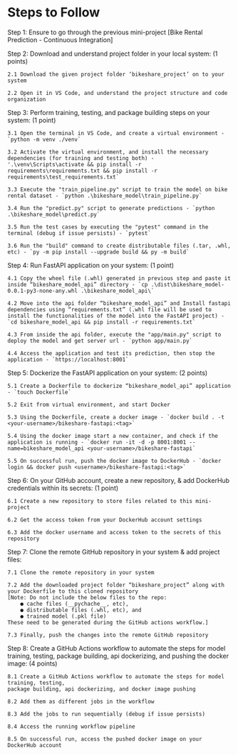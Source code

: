 # Steps to Follow

Step 1: Ensure to go through the previous mini-project [Bike Rental 
Prediction - Continuous Integration]

Step 2: Download and understand project folder in your local system: (1 points)

    2.1 Download the given project folder ‘bikeshare_project’ on to your system

    2.2 Open it in VS Code, and understand the project structure and code organization

Step 3: Perform training, testing, and package building steps on your system: (1 point)

    3.1 Open the terminal in VS Code, and create a virtual environment - `python -m venv ./venv`

    3.2 Activate the virtual environment, and install the necessary dependencies (for training and testing both) - '.\venv\Scripts\activate && pip install -r requirements\requirements.txt && pip install -r requirements\test_requirements.txt`

    3.3 Execute the "train_pipeline.py" script to train the model on bike rental dataset - `python .\bikeshare_model\train_pipeline.py`

    3.4 Run the "predict.py" script to generate predictions - `python .\bikeshare_model\predict.py`

    3.5 Run the test cases by executing the "pytest" command in the terminal (debug if issue persists) - `pytest`

    3.6 Run the "build" command to create distributable files (.tar, .whl, etc) - `py -m pip install --upgrade build && py -m build`

Step 4: Run FastAPI application on your system: (1 point)
    
    4.1 Copy the wheel file (.whl) generated in previous step and paste it inside “bikeshare_model_api” directory - `cp .\dist\bikeshare_model-0.0.1-py3-none-any.whl .\bikeshare_model_api\`

    4.2 Move into the api folder “bikeshare_model_api” and Install fastapi dependencies using “requirements.txt” (.whl file will be used to install the functionalities of the model into the FastAPI project) - `cd bikeshare_model_api && pip install -r requirements.txt`

    4.3 From inside the api folder, execute the "app/main.py" script to deploy the model and get server url - `python app/main.py`

    4.4 Access the application and test its prediction, then stop the application - `https://localhost:8001`

Step 5: Dockerize the FastAPI application on your system: (2 points)
    
    5.1 Create a Dockerfile to dockerize “bikeshare_model_api” application - `touch Dockerfile`
    
    5.2 Exit from virtual environment, and start Docker
    
    5.3 Using the Dockerfile, create a docker image - `docker build . -t <your-username>/bikeshare-fastapi:<tag>`
    
    5.4 Using the docker image start a new container, and check if the application is running - `docker run -it -d -p 8001:8001 --name=bikeshare_model_api <your-username>/bikeshare-fastapi`
    
    5.5 On successful run, push the docker image to DockerHub - `docker login && docker push <username>/bikeshare-fastapi:<tag>`

Step 6: On your GitHub account, create a new repository, & add DockerHub credentials within its secrets: (1 point)
    
    6.1 Create a new repository to store files related to this mini-project
    
    6.2 Get the access token from your DockerHub account settings
    
    6.3 Add the docker username and access token to the secrets of this repository

Step 7: Clone the remote GitHub repository in your system & add project files:
    
    7.1 Clone the remote repository in your system
    
    7.2 Add the downloaded project folder “bikeshare_project” along with your Dockerfile to this cloned repository
    [Note: Do not include the below files to the repo:
        ● cache files (__pychache__, etc),
        ● distributable files (.whl, etc), and
        ● trained model (.pkl file)
    These need to be generated during the GitHub actions workflow.]
    
    7.3 Finally, push the changes into the remote GitHub repository

Step 8: Create a GitHub Actions workflow to automate the steps for model training, testing, package building, api dockerizing, and pushing the docker image: (4 points)
    
    8.1 Create a GitHub Actions workflow to automate the steps for model training, testing,
    package building, api dockerizing, and docker image pushing
    
    8.2 Add them as different jobs in the workflow
    
    8.3 Add the jobs to run sequentially (debug if issue persists)
    
    8.4 Access the running workflow pipeline
    
    8.5 On successful run, access the pushed docker image on your DockerHub account
